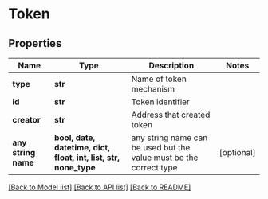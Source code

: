 # Token


## Properties
Name | Type | Description | Notes
------------ | ------------- | ------------- | -------------
**type** | **str** | Name of token mechanism | 
**id** | **str** | Token identifier | 
**creator** | **str** | Address that created token | 
**any string name** | **bool, date, datetime, dict, float, int, list, str, none_type** | any string name can be used but the value must be the correct type | [optional]

[[Back to Model list]](../README.md#documentation-for-models) [[Back to API list]](../README.md#documentation-for-api-endpoints) [[Back to README]](../README.md)


